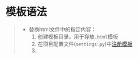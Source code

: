 # 模板语法
>* 替换html文件中的指定内容：
>   1. 创建模板目录，用于存放```.html```模板
>   2. 在项目配置文件(```settings.py```)中[注册模板](https://github.com/520171/note/blob/master/django/django起步.md#temp)
>   3. 
